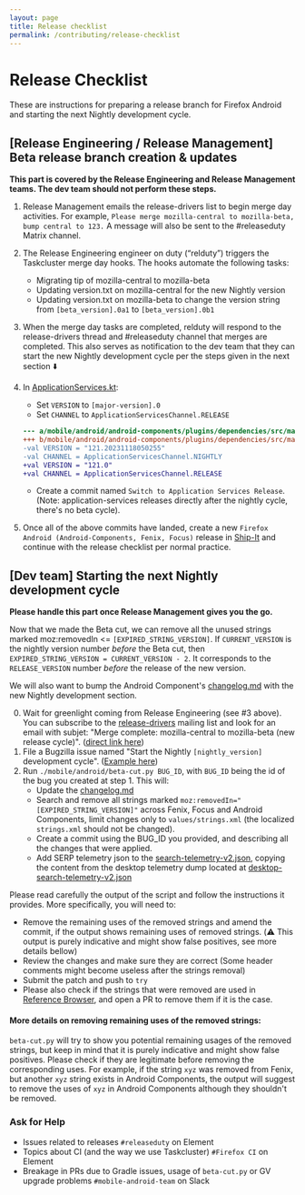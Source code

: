 ```yaml
---
layout: page
title: Release checklist
permalink: /contributing/release-checklist
---
```

# Release Checklist

These are instructions for preparing a release branch for Firefox Android and starting the next Nightly development cycle.

## [Release Engineering / Release Management] Beta release branch creation & updates

**This part is covered by the Release Engineering and Release Management teams. The dev team should not perform these steps.**

1. Release Management emails the release-drivers list to begin merge day activities. For example, `Please merge mozilla-central to mozilla-beta, bump central to 123.` A message will also be sent to the #releaseduty Matrix channel.
2. The Release Engineering engineer on duty (“relduty”) triggers the Taskcluster merge day hooks. The hooks automate the following tasks:
    - Migrating tip of mozilla-central to mozilla-beta
    - Updating version.txt on mozilla-central for the new Nightly version
    - Updating version.txt on mozilla-beta to change the version string from `[beta_version].0a1` to `[beta_version].0b1`
3. When the merge day tasks are completed, relduty will respond to the release-drivers thread and #releaseduty channel that merges are completed. This also serves as notification to the dev team that they can start the new Nightly development cycle per the steps given in the next section ⬇️
4. In [ApplicationServices.kt](https://hg.mozilla.org/mozilla-central/file/default/mobile/android/android-components/plugins/dependencies/src/main/java/ApplicationServices.kt):
    - Set `VERSION` to `[major-version].0`
    - Set `CHANNEL` to `ApplicationServicesChannel.RELEASE`

    ```diff
    --- a/mobile/android/android-components/plugins/dependencies/src/main/java/ApplicationServices.kt
    +++ b/mobile/android/android-components/plugins/dependencies/src/main/java/ApplicationServices.kt
    -val VERSION = "121.20231118050255"
    -val CHANNEL = ApplicationServicesChannel.NIGHTLY
    +val VERSION = "121.0"
    +val CHANNEL = ApplicationServicesChannel.RELEASE
    ```
    - Create a commit named `Switch to Application Services Release`. (Note: application-services releases directly after the nightly cycle, there's no beta cycle).
5. Once all of the above commits have landed, create a new `Firefox Android (Android-Components, Fenix, Focus)` release in [Ship-It](https://shipit.mozilla-releng.net/) and continue with the release checklist per normal practice.

## [Dev team] Starting the next Nightly development cycle

**Please handle this part once Release Management gives you the go.**

Now that we made the Beta cut, we can remove all the unused strings marked moz:removedIn <= `[EXPIRED_STRING_VERSION]`.
If `CURRENT_VERSION` is the nightly version number _before_ the Beta cut, then `EXPIRED_STRING_VERSION = CURRENT_VERSION - 2`.
It corresponds to the `RELEASE_VERSION` number _before_ the release of the new version.

We will also want to bump the Android Component's [changelog.md](https://hg.mozilla.org/mozilla-central/file/default/mobile/android/android-components/docs/changelog.md) with the new Nightly development section.

0. Wait for greenlight coming from Release Engineering (see #3 above). You can subscribe to the [release-drivers](https://groups.google.com/a/mozilla.org/g/release-drivers) mailing list and look for an email with subjet: "Merge complete: mozilla-central to mozilla-beta (new release cycle)". ([direct link here](https://groups.google.com/a/mozilla.org/g/release-drivers/search?q=mozilla-central%20to%20mozilla-beta))
1. File a Bugzilla issue named "Start the Nightly `[nightly_version]` development cycle". ([Example here](https://bugzilla.mozilla.org/show_bug.cgi?id=1933192))
2. Run `./mobile/android/beta-cut.py BUG_ID`,  with `BUG_ID` being the id of the bug you created at step 1. This will:
   - Update the [changelog.md](https://hg.mozilla.org/mozilla-central/file/default/mobile/android/android-components/docs/changelog.md)
   - Search and remove all strings marked `moz:removedIn="[EXPIRED_STRING_VERSION]"` across Fenix, Focus and Android Components, limit changes only to `values/strings.xml` (the localized `strings.xml` should not be changed).
   - Create a commit using the BUG_ID you provided, and describing all the changes that were applied.
   - Add SERP telemetry json to the [search-telemetry-v2.json](https://hg.mozilla.org/mozilla-central/file/default/mobile/android/android-components/components/feature/search/src/main/assets/search/search_telemetry_v2.json), copying the content from the desktop telemetry dump located at [desktop-search-telemetry-v2.json](https://searchfox.org/mozilla-central/source/services/settings/dumps/main/search-telemetry-v2.json)

Please read carefully the output of the script and follow the instructions it provides.
More specifically, you will need to:
   - Remove the remaining uses of the removed strings and amend the commit, if the output shows remaining uses of removed strings. (⚠️ This output is purely indicative and might show false positives, see more details bellow)
   - Review the changes and make sure they are correct (Some header comments might become useless after the strings removal)
   - Submit the patch and push to `try`
   - Please also check if the strings that were removed are used in [Reference Browser](https://github.com/mozilla-mobile/reference-browser), and open a PR to remove them if it is the case.

#### More details on removing remaining uses of the removed strings:
`beta-cut.py` will try to show you potential remaining usages of the removed strings, but keep in mind that it is purely indicative and might show false positives. Please check if they are legitimate before removing the corresponding uses.
For example, if the string `xyz` was removed from Fenix, but another `xyz` string exists in Android Components, the output will suggest to remove the uses of `xyz` in Android Components although they shouldn't be removed.

### Ask for Help

- Issues related to releases `#releaseduty` on Element
- Topics about CI (and the way we use Taskcluster) `#Firefox CI` on Element
- Breakage in PRs due to Gradle issues, usage of `beta-cut.py` or GV upgrade problems `#mobile-android-team` on Slack

